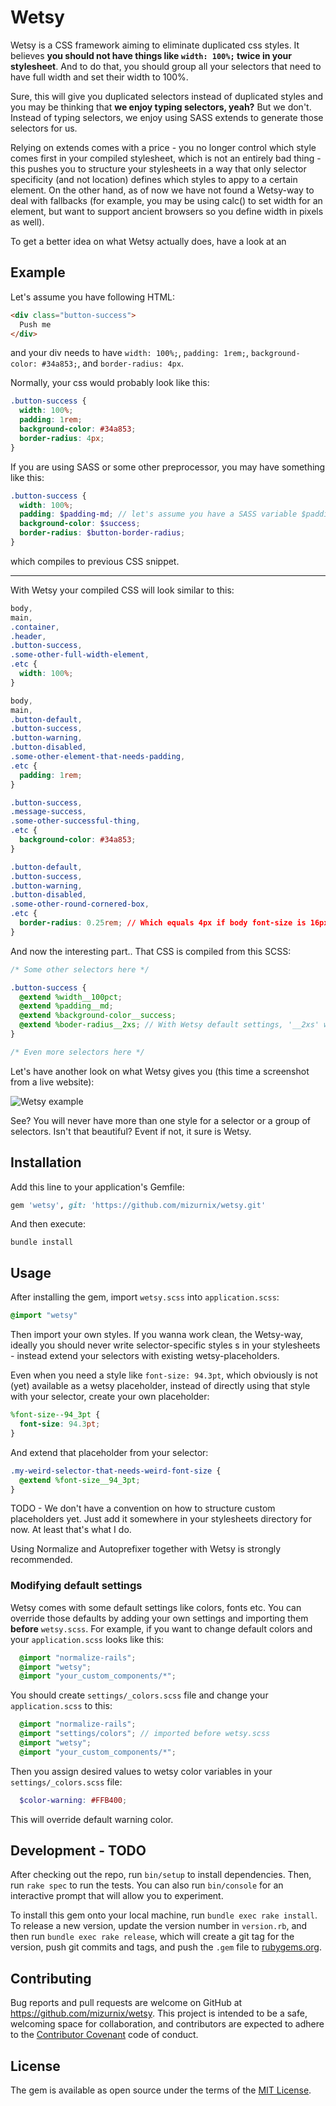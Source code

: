 # Wetsy

Wetsy is a CSS framework aiming to eliminate duplicated css styles. It believes **you should not have things like `width: 100%;` twice in your stylesheet**. And to do that, you should group all your selectors that need to have full width and set their width to 100%.

Sure, this will give you duplicated selectors instead of duplicated styles and you may be thinking that **we enjoy typing selectors, yeah?** But we don't. Instead of typing selectors, we enjoy using SASS extends to generate those selectors for us.

Relying on extends comes with a price - you no longer control which style comes first in your compiled stylesheet, which is not an entirely bad thing - this pushes you to structure your stylesheets in a way that only selector specificity (and not location) defines which styles to appy to a certain element. On the other hand, as of now we have not found a Wetsy-way to deal with fallbacks (for example, you may be using calc() to set width for an element, but want to support ancient browsers so you define width in pixels as well).

To get a better idea on what Wetsy actually does, have a look at an

## Example

Let's assume you have following HTML:

```html
<div class="button-success">
  Push me
</div>
``` 

and your div needs to have `width: 100%;`, `padding: 1rem;`, `background-color: #34a853;`, and `border-radius: 4px`.

Normally, your css would probably look like this:

```css
.button-success {
  width: 100%;
  padding: 1rem;
  background-color: #34a853;
  border-radius: 4px;
}
```

If you are using SASS or some other preprocessor, you may have something like this:

```scss
.button-success {
  width: 100%;
  padding: $padding-md; // let's assume you have a SASS variable $padding-md: 1rem;
  background-color: $success;
  border-radius: $button-border-radius;
}
```
which compiles to previous CSS snippet.

----

With Wetsy your compiled CSS will look similar to this:

```css
body,
main,
.container,
.header,
.button-success,
.some-other-full-width-element,
.etc {
  width: 100%;
}

body,
main,
.button-default,
.button-success,
.button-warning,
.button-disabled,
.some-other-element-that-needs-padding,
.etc {
  padding: 1rem;
}

.button-success,
.message-success,
.some-other-successful-thing,
.etc {
  background-color: #34a853;
}

.button-default,
.button-success,
.button-warning,
.button-disabled,
.some-other-round-cornered-box,
.etc {
  border-radius: 0.25rem; // Which equals 4px if body font-size is 16px
}
```
And now the interesting part.. That CSS is compiled from this SCSS:

```scss
/* Some other selectors here */

.button-success {
  @extend %width__100pct;
  @extend %padding__md;
  @extend %background-color__success;
  @extend %boder-radius__2xs; // With Wetsy default settings, '__2xs' would compile to 0.25rem. More on this later
}

/* Even more selectors here */
```

Let's have another look on what Wetsy gives you (this time a screenshot from a live website):

![Wetsy example](https://i.snag.gy/iQOkh2.jpg)

See? You will never have more than one style for a selector or a group of selectors. Isn't that beautiful? Event if not, it sure is Wetsy.

## Installation

Add this line to your application's Gemfile:

```ruby
gem 'wetsy', git: 'https://github.com/mizurnix/wetsy.git'
```

And then execute:
```shell
bundle install
```

## Usage

After installing the gem, import `wetsy.scss` into `application.scss`:

```scss
@import "wetsy"
```        
Then import your own styles. If you wanna work clean, the Wetsy-way, ideally you should never write selector-specific styles s in your stylesheets - instead extend your selectors with existing wetsy-placeholders.

Even when you need a style like `font-size: 94.3pt`, which obviously is not (yet) available as a wetsy placeholder, instead of directly using that style with your selector, create your own placeholder:

```scss    
%font-size--94_3pt {
  font-size: 94.3pt;
}
```
And extend that placeholder from your selector:

```scss
.my-weird-selector-that-needs-weird-font-size {
  @extend %font-size__94_3pt;
}
```

TODO - We don't have a convention on how to structure custom placeholders yet. Just add it somewhere in your stylesheets directory for now. At least that's what I do.

Using Normalize and Autoprefixer together with Wetsy is strongly recommended.

### Modifying default settings

Wetsy comes with some default settings like colors, fonts etc. You can override those defaults by adding your own settings and importing them **before** `wetsy.scss`. For example, if you want to change default colors and your `application.scss` looks like this:

```scss
  @import "normalize-rails";
  @import "wetsy";
  @import "your_custom_components/*";
```    

You should create `settings/_colors.scss` file and change your `application.scss` to this:

```scss
  @import "normalize-rails";
  @import "settings/colors"; // imported before wetsy.scss
  @import "wetsy";
  @import "your_custom_components/*";
```

Then you assign desired values to wetsy color variables in your `settings/_colors.scss` file:

```scss
  $color-warning: #FFB400;
```

This will override default warning color.    

## Development - TODO

After checking out the repo, run `bin/setup` to install dependencies. Then, run `rake spec` to run the tests. You can also run `bin/console` for an interactive prompt that will allow you to experiment.

To install this gem onto your local machine, run `bundle exec rake install`. To release a new version, update the version number in `version.rb`, and then run `bundle exec rake release`, which will create a git tag for the version, push git commits and tags, and push the `.gem` file to [rubygems.org](https://rubygems.org).

## Contributing

Bug reports and pull requests are welcome on GitHub at https://github.com/mizurnix/wetsy. This project is intended to be a safe, welcoming space for collaboration, and contributors are expected to adhere to the [Contributor Covenant](http://contributor-covenant.org) code of conduct.

## License

The gem is available as open source under the terms of the [MIT License](http://opensource.org/licenses/MIT).
